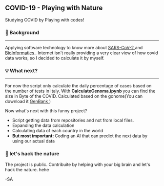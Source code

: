 <h2> COVID-19 - Playing with Nature </h2>

Studying COVID by Playing with codes! 

<h3>  💭 Background </h3> 
<hr/> 

Applying software technology to know more about <a href="https://en.wikipedia.org/wiki/Severe_acute_respiratory_syndrome_coronavirus_2"> SARS-CoV-2 </a> and <a href="https://en.wikipedia.org/wiki/Bioinformatics"> BioInformatics </a>. Internet isn't really providing a very clear view of how covid data works, so I decided to calculate it by myself. 

<h3> 💡 What next? </h3> 
<hr/> 

For now the script only calculate the daily percentage of cases based on the number of tests in Italy. 
With <b> CalculateGenoma.ipynb </b> you can find the size in Byte of the COVID. Calculated based on the gonome(You can download it <a href="https://www.ncbi.nlm.nih.gov/nuccore/NC_045512"> GenBank </a>) 

Now what's next with this funny project? 
* Script getting data from repositories and not from local files. 
* Expanding the data calculation 
* Calculating data of each country in the world 
* <b> But most important: </b> Coding an AI that can predict the next data by using our actual data

<h3> 💊 let's hack the nature </h3> 

The project is public. Contribuite by helping with your big brain and let's hack the nature. hehe

-SA
